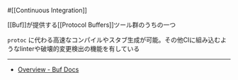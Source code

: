 #[[Continuous Integration]]

[[Buf]]が提供する[[Protocol Buffers]]ツール群のうちの一つ

`protoc` に代わる高速なコンパイルやスタブ生成が可能。その他CIに組み込むようなlinterや破壊的変更検出の機能を有している

---

- [Overview - Buf Docs](https://buf.build/docs/cli/)